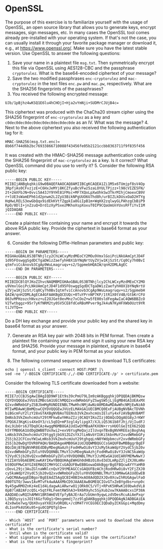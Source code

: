 # OpenSSL

The purpose of this exercise is to familiarize yourself with the usage of OpenSSL, an open source library that allows you to generate keys, encrypt messages, sign messages, etc. In many cases the OpenSSL tool comes already pre-installed with your operating system. If that's not the case, you can usually install it through your favorite package manager or download it, e.g., at https://www.openssl.org/. Make sure you have the latest stable version. Use OpenSSL to answer the following questions:

1. Save your name in a plaintext file `msg.txt`. Then symmetrically encrypt this file via OpenSSL using AES128-CBC and the passphrase `cryptorulez`. What is the base64-encoded ciphertext of your message?
2. Save the two modified passphrases `enc-cryptorulez` and `mac-cryptorulez` in the text files `enc.pw` and `mac.pw`, respectively. What are the SHA256 fingerprints of the passphrases?
3. You received the following encrypted message:

  ```
  UJb/1pBjhz4wKSQ1E6lu4hCHOjI+Hja2vYmNji+SUDMrCJUjB4c=
  ```

  This ciphertext was produced with the ChaCha20 stream cipher using the SHA256 fingerprint of `enc-cryptorulez` as a key and `c0dec0dec0dec0dec0dec0dec0dec0de` as an IV. What was the message?
4. Next to the above ciphertext you also received the following authentication tag for it:

  ```
  HMAC-SHA256(msg.txt.enc)= 8b66f744d6b2bc76933866710088f43456fe05b2121ccbb8363711f9f835f456
  ```

  It was created with the HMAC-SHA256 message authentication code using the SHA256 fingerprint of `mac-cryptorulez` as a key. Is it correct? What OpenSSL command did you use to verify it?
5. Consider the following RSA public key:

  ``` 
  -----BEGIN PUBLIC KEY-----
  MIIBIjANBgkqhkiG9w0BAQEFAAOCAQ8AMIIBCgKCAQEA1Zi1M5x6TUmjpf8sV4Op
  3RpfjAs0CFvzjzE+C6HxJeMYj8KCZfyuBcVFwz5zaLOYULTPjzz+l98cVIZE5FN/
  2t+2mXFbJN+0vvi5A43JY9YHt81FMsc+MF7XQoLpXwUhkSw3TkrMIhjCmoexCB9V
  r+lUE3sWamEPh61d2pnwm2L2ZyU3BikNPgUUO6U7hd8h/urBIZLkDUsxOaD2HTYg
  HqHwLRELS3ewGbQqx9idEkKVtfZgpkIa8GiIpB1m+WqHX2zqlwyGLPAhzgCbBiP9
  RpO/0DlI+jnZzuQ+Drd1zXyPSxezMKhoXspXoxuT0IP9CQaUmUnYUxsRFfiYvI1M
  jQIDAQAB
  -----END PUBLIC KEY-----
  ```

  Create a plaintext file containing your name and encrypt it towards the above RSA public key. Provide the ciphertext in base64 format as your answer.

6. Consider the following Diffie-Hellman parameters and public key:

  ``` 
  -----BEGIN DH PARAMETERS-----
  MIGHAoGBAL0S3BTNhjlcy2ChLWCxyMzdMEoCY2MOu9VmxlGoiPcLNkUAmCptJD4F
  1d95FOswggSgdDCTgaDWizZaefyhH8X1bYNqNrtUyZVjw1KjSzSt/Cq0Cy7h0BvI
  qtmfviCcAnovb3CgAp9WuLmagruqv+s2/SgpmebHQAIW/qnH2DMLAgEC
  -----END DH PARAMETERS-----
  
  -----BEGIN PUBLIC KEY-----
  MIIBIDCBlQYJKoZIhvcNAQMBMIGHAoGBAL0S3BTNhjlcy2ChLWCxyMzdMEoCY2MO
  u9VmxlGoiPcLNkUAmCptJD4F1d95FOswggSgdDCTgaDWizZaefyhH8X1bYNqNrtU
  yZVjw1KjSzSt/Cq0Cy7h0BvIqtmfviCcAnovb3CgAp9WuLmagruqv+s2/SgpmebH
  QAIW/qnH2DMLAgECA4GFAAKBgQCEUQc+0TuYPrnNP7KP/1tR1X0tV4B/GtbKrCFU
  863vMPHzozchNvxz+uI2OJGet0evMnz7xCOoZ+w5fE00sldFegAwIaC4QW6BBZcO
  V2Twtbggz+95r7yKfNRM2ty0SV5CE8fdCeRBoMPver9gJk4uN7KyHFXWbOUzt9YR
  tiJVTQ==
  -----END PUBLIC KEY-----
  ``` 

  Do a DH key exchange and provide your public key and the shared key in base64 format as your answer.

7. Generate an RSA key pair with 2048 bits in PEM format. Then create a plaintext file containing your name and sign it using your new RSA key and SHA256. Provide your message in plaintext, signature in base64 format, and your public key in PEM format as your solution.

8. The following command sequence allows to download TLS certificates: 

  ```
  echo | openssl s_client -connect HOST:PORT |\
  sed -ne '/-BEGIN CERTIFICATE-/,/-END CERTIFICATE-/p' > certificate.pem
  ```

  Consider the following TLS certificate downloaded from a website:

  ```
  -----BEGIN CERTIFICATE-----
  MIIE7zCCBJSgAwIBAgIQD9WF1Et9s39cPmU79LIm9zAKBggqhkjOPQQDAjBKMQsw
  CQYDVQQGEwJVUzEZMBcGA1UEChMQQ2xvdWRmbGFyZSwgSW5jLjEgMB4GA1UEAxMX
  Q2xvdWRmbGFyZSBJbmMgRUNDIENBLTMwHhcNMjAwNzA0MDAwMDAwWhcNMjEwNzA0
  MTIwMDAwWjBmMQswCQYDVQQGEwJVUzELMAkGA1UECBMCQ0ExFjAUBgNVBAcTDVNh
  biBGcmFuY2lzY28xGTAXBgNVBAoTEENsb3VkZmxhcmUsIEluYy4xFzAVBgNVBAMT
  DmNsb3VkZmxhcmUuY29tMFkwEwYHKoZIzj0CAQYIKoZIzj0DAQcDQgAEG8yJrKWY
  lPQG6J3KgKis4XeOY3/cL5qEQ+mP3zgl4ylipgX7/XJLiQ5361b8fJhj/UjIudFJ
  0xL9ibOrs6JTDqOCAz4wggM6MB8GA1UdIwQYMBaAFKXON+rrsHUOlGeItEX62SQQ
  h5YfMB0GA1UdDgQWBBTUxXwi2+exV6YsgMeQajzIlUvqnTBxBgNVHREEajBoghAq
  LmNsb3VkZmxhcmUuY29tgg5jbG91ZGZsYXJlLmNvbYIUKi5kbnMuY2xvdWRmbGFy
  ZS5jb22CFCouYW1wLmNsb3VkZmxhcmUuY29tghgqLnN0YWdpbmcuY2xvdWRmbGFy
  ZS5jb20wDgYDVR0PAQH/BAQDAgeAMB0GA1UdJQQWMBQGCCsGAQUFBwMBBggrBgEF
  BQcDAjB7BgNVHR8EdDByMDegNaAzhjFodHRwOi8vY3JsMy5kaWdpY2VydC5jb20v
  Q2xvdWRmbGFyZUluY0VDQ0NBLTMuY3JsMDegNaAzhjFodHRwOi8vY3JsNC5kaWdp
  Y2VydC5jb20vQ2xvdWRmbGFyZUluY0VDQ0NBLTMuY3JsMEwGA1UdIARFMEMwNwYJ
  YIZIAYb9bAEBMCowKAYIKwYBBQUHAgEWHGh0dHBzOi8vd3d3LmRpZ2ljZXJ0LmNv
  bS9DUFMwCAYGZ4EMAQICMHYGCCsGAQUFBwEBBGowaDAkBggrBgEFBQcwAYYYaHR0
  cDovL29jc3AuZGlnaWNlcnQuY29tMEAGCCsGAQUFBzAChjRodHRwOi8vY2FjZXJ0
  cy5kaWdpY2VydC5jb20vQ2xvdWRmbGFyZUluY0VDQ0NBLTMuY3J0MAwGA1UdEwEB
  /wQCMAAwggEDBgorBgEEAdZ5AgQCBIH0BIHxAO8AdQD2XJQv0XcwIhRUGAgwlFaO
  400TGTO/3wwvIAvMTvFk4wAAAXMbCD9JAAAEAwBGMEQCIGvGTxZeBYgdbs+vnp0c
  9y45gwRMOZnKz4eE1d4LdagwAiARwrwO1jORk0C5/VTj+RPxK5HRwK169bwkdVL8
  0pB7lAB2AFzcQ5L+5qtFRLFemtRW5hA3+9X6R9yhc5SyXub2xw7KAAABcxsIP38A
  AAQDAEcwRQIhAMWV1BR5WmEVEfpfyBAJErAa7zbUmn9yqwLzdVDesRcuAiAePxqr
  LJBQ5ysyisJOIt6GzfUOg1rDmsgmmdj7zz9lgDAKBggqhkjOPQQDAgNJADBGAiEA
  42x0wUe7wq/QbXOvyaYX8IXvORQ0L+/cOM4TrVCEG9ECIQDaDyZCKGGpi+MqdDmy
  dLIonPk4USKu95+gu0CQPQTglQ==
  -----END CERTIFICATE-----
  ```

    - Which `HOST` and `PORT` parameters were used to download the above certificate?
    - What is the certificate's serial number?
    - Until when is the certificate valid?
    - What signature algorithm was used to sign the certificate?
    - What is the certificate's fingerprint?
